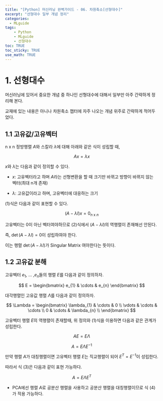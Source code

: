 ```yaml
---
title: "[Python] 머신러닝 완벽가이드 - 06. 차원축소[선형대수]"
excerpt: "선형대수 일부 개념 정리"
categories: 
  - MLguide
tags: 
    - Python
    - MLguide
    - 선형대수
toc: TRUE
toc_sticky: TRUE
use_math: TRUE
---
```


# 1. 선형대수

머신러닝에 있어서 중요한 개념 중 하나인 선형대수에 대해서 일부만 아주 간략하게 정리해 본다.

교재에 있는 내용은 아니나 차원축소 챕터에 자주 나오는 개념 위주로 간략하게 적어두었다.

## 1.1 고유값/고유벡터

n x n 정방행렬 $A$와 스칼라 $\lambda$에 대해 아래와 같은 식이 성립할 때,

$$Ax = \lambda x \tag{1}$$

$x$와 $\lambda$는 다음과 같이 정의할 수 있다.

- $x$: 고유벡터라고 하며 $A$라는 선형변환을 할 때 크기만 바뀌고 방향이 바뀌지 않는 벡터(최대 n개 존재)


- $\lambda$: 고유값이라고 하며, 고유벡터에 대응하는 크기

(1)식은 다음과 같이 표현할 수 있다.

$$(A-\lambda I)x =  0_{n \ \text{x} \ n} \tag{2}$$

고유벡터는 0이 아닌 벡터여야하므로 (2)식에서 $(A-\lambda I)$의 역행렬이 존재해선 안된다.

즉, $\det(A-\lambda I) = 0$이 성립하여야 한다.

이는 행렬 $\det(A-\lambda I)$가 Singular Matrix 여야한다는 뜻이다.

## 1.2 고유값 분해

고유벡터 $e_{1}$, ... ,$e_{n}$들의 행렬 $E$를 다음과 같이 정의하자.

$$
E = 
\begin{bmatrix}
e_{1} & \cdots & e_{n}
\end{bmatrix}
$$

대각행렬인 고유값 행렬 $\Lambda$를 다음과 같이 정의하자.

$$
\Lambda = 
\begin{bmatrix}
\lambda_{1}  & \cdots & 0 \\
\vdots & \cdots & \cdots \\
0 & \cdots &  \lambda_{n} \\
\end{bmatrix}
$$

고유벡터 행렬 $E$의 역행렬이 존재할때, 위 정의와 (1)식을 이용하면 다음과 같은 관계가 성립한다.

$$
AE = E\Lambda
$$

$$
A = E\Lambda E^{-1} \tag{3}
$$

만약 행렬 $A$가 대칭행렬이면 고유벡터 행렬 $E$는 직교행렬이 되어 $E^{T} = E^{-1}$이 성립한다.

따라서 식 (3)은 다음과 같이 표현 가능하다.

$$
A = E\Lambda E^{T} \tag{4}
$$

- PCA에선 행렬 $A$로 공분산 행렬을 사용하고 공분산 행렬을 대칭행렬이므로 식 (4)가 적용 가능하다.
